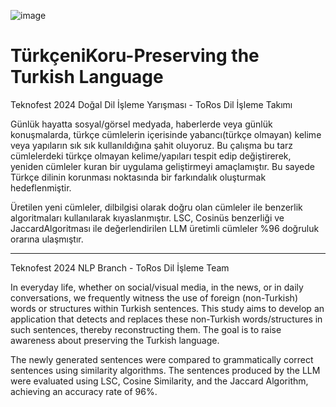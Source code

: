 ![image](https://github.com/anilkus/TurkceniKoru-PreservingtheTurkishLanguage/assets/16832969/066c22f9-3a06-442c-80c6-64d9f12674c2)


# TürkçeniKoru-Preserving the Turkish Language
Teknofest 2024 Doğal Dil İşleme Yarışması - ToRos Dil İşleme Takımı

Günlük hayatta sosyal/görsel medyada, haberlerde veya günlük konuşmalarda, türkçe cümlelerin içerisinde yabancı(türkçe olmayan) kelime veya yapıların sık  sık kullanıldığına şahit oluyoruz.
Bu çalışma bu tarz cümlelerdeki türkçe olmayan kelime/yapıları tespit edip değiştirerek, yeniden cümleler kuran bir uygulama geliştirmeyi amaçlamıştır.
Bu sayede Türkçe dilinin korunması noktasında bir farkındalık oluşturmak hedeflenmiştir.

Üretilen yeni cümleler, dilbilgisi olarak doğru olan cümleler ile benzerlik algoritmaları kullanılarak kıyaslanmıştır.
LSC, Cosinüs benzerliği ve JaccardAlgoritması ile değerlendirilen LLM üretimli cümleler %96 doğruluk orarına ulaşmıştır.

------------------------------------------------------------------------------------------------------------------------
Teknofest 2024 NLP Branch - ToRos Dil İşleme Team

In everyday life, whether on social/visual media, in the news, or in daily conversations, we frequently witness the use of foreign (non-Turkish) words or structures within Turkish sentences. This study aims to develop an application that detects and replaces these non-Turkish words/structures in such sentences, thereby reconstructing them. The goal is to raise awareness about preserving the Turkish language.

The newly generated sentences were compared to grammatically correct sentences using similarity algorithms. The sentences produced by the LLM were evaluated using LSC, Cosine Similarity, and the Jaccard Algorithm, achieving an accuracy rate of 96%.
